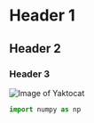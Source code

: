# Header 1
## Header 2
### Header 3

![Image of Yaktocat](https://octodex.github.com/images/yaktocat.png)

``` python
import numpy as np
```
